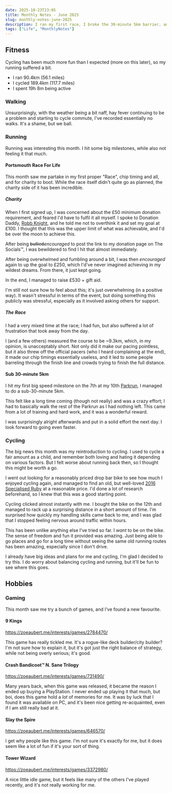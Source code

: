 ```yaml
---
date: 2025-10-23T23:05
title: Monthly Notes - June 2025
slug: monthly-notes-june-2025
description: I ran my first race, I broke the 30-minute 5km barrier, and I bought a bike
tags: ["Life", "MonthlyNotes"]
---
```


## Fitness

Cycling has been much more fun than I expected (more on this later), so my running suffered a bit.

- I ran 90.4km (56.1 miles)
- I cycled 189.4km (117.7 miles)
- I spent 19h 8m being active

### Walking

Unsurprisingly, with the weather being a bit naff, hay fever continuing to be a problem and starting to cycle commute, I've recorded essentially no walks. It's a shame, but we ball.

### Running

Running was interesting this month. I hit some big milestones, while also not feeling it that much.

#### Portsmouth Race For Life

This month saw me partake in my first proper "Race", chip timing and all, and for charity to boot. While the race itself didn't quite go as planned, the charity side of it has been incredible.

##### Charity

When I first signed up, I was concerned about the £50 minimum donation requirement, and feared I'd have to fulfil it all myself. I spoke to Donation Daddy, [Robb Knight](https://rknight.me), and he told me not to overthink it and set my goal at £100. I thought that this was the upper limit of what was achievable, and I'd be over the moon to achieve this.

After being ~~bullied~~_encouraged_ to post the link to my donation page on The Socials™️, I was bewildered to find I hit that almost immediately.

After being overwhelmed and fumbling around a bit, I was then _encouraged_ again to up the goal to £250, which I'd've never imagined achieving in my wildest dreams. From there, it just kept going.

In the end, I managed to raise £530 + gift aid.

I'm still not sure how to feel about this; it's just overwhelming (in a positive way). It wasn't stressful in terms of the event, but doing something this publicly was stressful, especially as it involved asking others for support.

##### The Race

I had a very mixed time at the race; I had fun, but also suffered a lot of frustration that took away from the day.

I (and a few others) measured the course to be ~9.3km, which, in my opinion, is unacceptably short. Not only did it make our pacing pointless, but it also threw off the official pacers (who I heard complaining at the end), it made our chip timings essentially useless, and it led to some people barreling through the finish line and crowds trying to finish the full distance.

#### Sub 30-minute 5km

I hit my first big speed milestone on the 7th at my 10th [Parkrun](https://www.parkrun.org.uk/), I managed to do a sub-30-minute 5km.

This felt like a long time coming (though not really) and was a crazy effort; I had to basically walk the rest of the Parkrun as I had nothing left. This came from a lot of training and hard work, and it was a wonderful reward.

I was surprisingly alright afterwards and put in a solid effort the next day. I look forward to going even faster.

### Cycling

The big news this month was my reintroduction to cycling. I used to cycle a fair amount as a child, and remember both loving and hating it depending on various factors. But I felt worse about running back then, so I thought this might be worth a go.

I went out looking for a reasonably priced drop bar bike to see how much I enjoyed cycling again, and managed to find an old, but well-loved [2016 Specialised Ruby](https://www.specialized.com/gb/en/ruby-comp/p/106400?color=195597-106400) at a reasonable price. I'd done a lot of research beforehand, so I knew that this was a good starting point.

Cycling clicked almost instantly with me. I bought the bike on the 12th and managed to rack up a surprising distance in a short amount of time. I'm surprised how quickly my handling skills came back to me, and I was glad that I stopped feeling nervous around traffic within hours.

This has been unlike anything else I've tried so far. I _want_ to be on the bike. The sense of freedom and fun it provided was amazing. Just being able to go places and go for a long time without seeing the same old running routes has been amazing, especially since I don't drive.

I already have big ideas and plans for me and cycling, I'm glad I decided to try this. I do worry about balancing cycling and running, but it'll be fun to see where this goes.

## Hobbies

### Gaming

This month saw me try a bunch of games, and I've found a new favourite.

#### 9 Kings

https://zoeaubert.me/interests/games/2784470/

This game has really tickled me. It's a rogue-like deck builder/city builder? I'm not sure how to explain it, but it's got just the right balance of strategy, while not being overly serious; it's good.

#### Crash Bandicoot™️ N. Sane Trilogy

https://zoeaubert.me/interests/games/731490/

Many years back, when this game was released, it became the reason I ended up buying a PlayStation. I never ended up playing it that much, but boi, does this game hold a _lot_ of memories for me. It was by luck that I found it was available on PC, and it's been nice getting re-acquainted, even if I am still really bad at it.

#### Slay the Spire

https://zoeaubert.me/interests/games/646570/

I get why people like this game. I'm not sure it's exactly for me, but it does seem like a lot of fun if it's your sort of thing.

#### Tower Wizard

https://zoeaubert.me/interests/games/3372980/

A nice little idle game, but it feels like many of the others I've played recently, and it's not really working for me.
